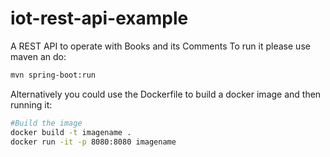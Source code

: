 # iot-rest-api-example
A REST API to operate with Books and its Comments
To run it please use maven an do:
```bash
mvn spring-boot:run
```
Alternatively you could use the Dockerfile to build a docker image and then running it:

```bash
#Build the image
docker build -t imagename .
docker run -it -p 8080:8080 imagename
```
